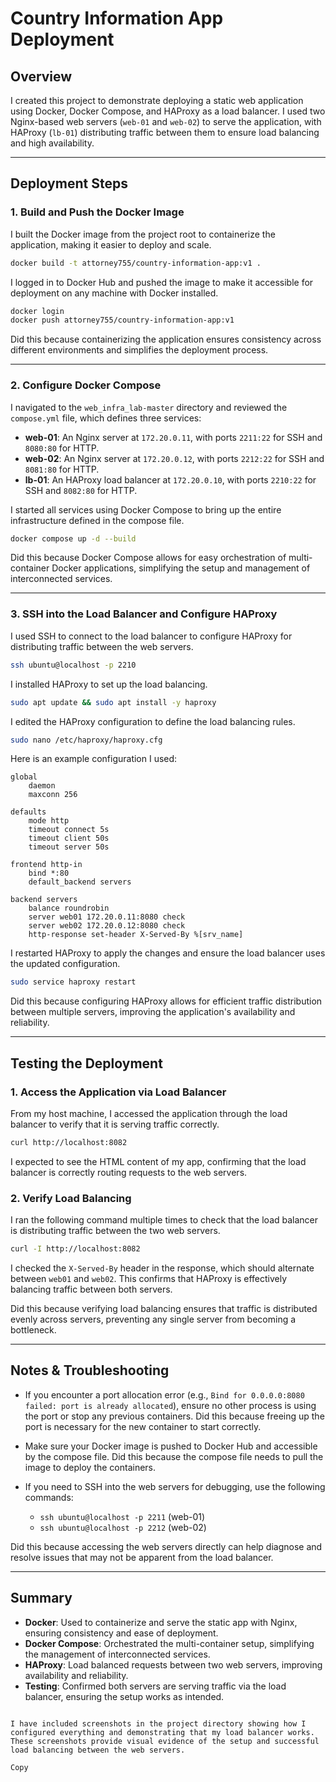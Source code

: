 
# Country Information App Deployment

## Overview
I created this project to demonstrate deploying a static web application using Docker, Docker Compose, and HAProxy as a load balancer. I used two Nginx-based web servers (`web-01` and `web-02`) to serve the application, with HAProxy (`lb-01`) distributing traffic between them to ensure load balancing and high availability.

---

## Deployment Steps

### 1. Build and Push the Docker Image
I built the Docker image from the project root to containerize the application, making it easier to deploy and scale.

```sh
docker build -t attorney755/country-information-app:v1 .
```

I logged in to Docker Hub and pushed the image to make it accessible for deployment on any machine with Docker installed.

```sh
docker login
docker push attorney755/country-information-app:v1
```

Did this because containerizing the application ensures consistency across different environments and simplifies the deployment process.

---

### 2. Configure Docker Compose
I navigated to the `web_infra_lab-master` directory and reviewed the `compose.yml` file, which defines three services:

- **web-01**: An Nginx server at `172.20.0.11`, with ports `2211:22` for SSH and `8080:80` for HTTP.
- **web-02**: An Nginx server at `172.20.0.12`, with ports `2212:22` for SSH and `8081:80` for HTTP.
- **lb-01**: An HAProxy load balancer at `172.20.0.10`, with ports `2210:22` for SSH and `8082:80` for HTTP.

I started all services using Docker Compose to bring up the entire infrastructure defined in the compose file.

```sh
docker compose up -d --build
```

Did this because Docker Compose allows for easy orchestration of multi-container Docker applications, simplifying the setup and management of interconnected services.

---

### 3. SSH into the Load Balancer and Configure HAProxy
I used SSH to connect to the load balancer to configure HAProxy for distributing traffic between the web servers.

```sh
ssh ubuntu@localhost -p 2210
```

I installed HAProxy to set up the load balancing.

```sh
sudo apt update && sudo apt install -y haproxy
```

I edited the HAProxy configuration to define the load balancing rules.

```sh
sudo nano /etc/haproxy/haproxy.cfg
```

Here is an example configuration I used:

```
global
    daemon
    maxconn 256

defaults
    mode http
    timeout connect 5s
    timeout client 50s
    timeout server 50s

frontend http-in
    bind *:80
    default_backend servers

backend servers
    balance roundrobin
    server web01 172.20.0.11:8080 check
    server web02 172.20.0.12:8080 check
    http-response set-header X-Served-By %[srv_name]
```

I restarted HAProxy to apply the changes and ensure the load balancer uses the updated configuration.

```sh
sudo service haproxy restart
```

Did this because configuring HAProxy allows for efficient traffic distribution between multiple servers, improving the application's availability and reliability.

---

## Testing the Deployment

### 1. Access the Application via Load Balancer
From my host machine, I accessed the application through the load balancer to verify that it is serving traffic correctly.

```sh
curl http://localhost:8082
```

I expected to see the HTML content of my app, confirming that the load balancer is correctly routing requests to the web servers.

### 2. Verify Load Balancing
I ran the following command multiple times to check that the load balancer is distributing traffic between the two web servers.

```sh
curl -I http://localhost:8082
```

I checked the `X-Served-By` header in the response, which should alternate between `web01` and `web02`. This confirms that HAProxy is effectively balancing traffic between both servers.

Did this because verifying load balancing ensures that traffic is distributed evenly across servers, preventing any single server from becoming a bottleneck.

---

## Notes & Troubleshooting

- If you encounter a port allocation error (e.g., `Bind for 0.0.0.0:8080 failed: port is already allocated`), ensure no other process is using the port or stop any previous containers. Did this because freeing up the port is necessary for the new container to start correctly.

- Make sure your Docker image is pushed to Docker Hub and accessible by the compose file. Did this because the compose file needs to pull the image to deploy the containers.

- If you need to SSH into the web servers for debugging, use the following commands:
  - `ssh ubuntu@localhost -p 2211` (web-01)
  - `ssh ubuntu@localhost -p 2212` (web-02)

Did this because accessing the web servers directly can help diagnose and resolve issues that may not be apparent from the load balancer.

---

## Summary

- **Docker**: Used to containerize and serve the static app with Nginx, ensuring consistency and ease of deployment.
- **Docker Compose**: Orchestrated the multi-container setup, simplifying the management of interconnected services.
- **HAProxy**: Load balanced requests between two web servers, improving availability and reliability.
- **Testing**: Confirmed both servers are serving traffic via the load balancer, ensuring the setup works as intended.
```

I have included screenshots in the project directory showing how I configured everything and demonstrating that my load balancer works. These screenshots provide visual evidence of the setup and successful load balancing between the web servers.

Copy

